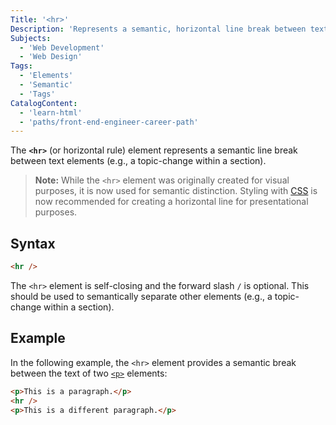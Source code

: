 ```yaml
---
Title: '<hr>'
Description: 'Represents a semantic, horizontal line break between text elements.'
Subjects:
  - 'Web Development'
  - 'Web Design'
Tags:
  - 'Elements'
  - 'Semantic'
  - 'Tags'
CatalogContent:
  - 'learn-html'
  - 'paths/front-end-engineer-career-path'
---
```


The **`<hr>`** (or horizontal rule) element represents a semantic line break between text elements (e.g., a topic-change within a section).

> **Note:** While the `<hr>` element was originally created for visual purposes, it is now used for semantic distinction. Styling with [CSS](https://www.codecademy.com/resources/docs/css) is now recommended for creating a horizontal line for presentational purposes.

## Syntax

```html
<hr />
```

The `<hr>` element is self-closing and the forward slash `/` is optional. This should be used to semantically separate other elements (e.g., a topic-change within a section).

## Example

In the following example, the `<hr>` element provides a semantic break between the text of two [`<p>`](https://www.codecademy.com/resources/docs/html/paragraphs) elements:

```html
<p>This is a paragraph.</p>
<hr />
<p>This is a different paragraph.</p>
```
